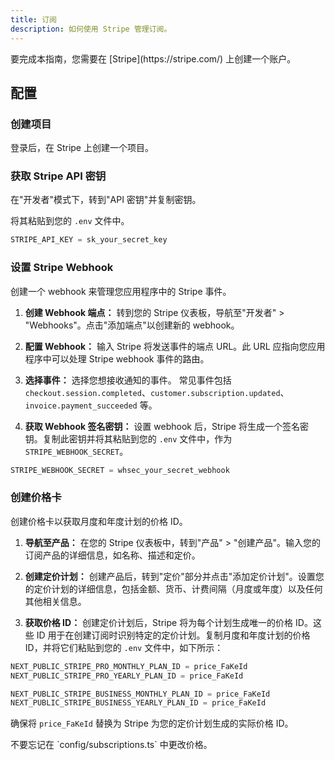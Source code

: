 ```yaml
---
title: 订阅
description: 如何使用 Stripe 管理订阅。
---
```


<Callout type="warning" twClass="mt-0">
  要完成本指南，您需要在 [Stripe](https://stripe.com/) 上创建一个账户。
</Callout>

## 配置

### 创建项目

登录后，在 Stripe 上创建一个项目。

### 获取 Stripe API 密钥

在"开发者"模式下，转到"API 密钥"并复制密钥。

将其粘贴到您的 `.env` 文件中。

```js
STRIPE_API_KEY = sk_your_secret_key
```

### 设置 Stripe Webhook

创建一个 webhook 来管理您应用程序中的 Stripe 事件。

1. **创建 Webhook 端点：** 转到您的 Stripe 仪表板，导航至"开发者" > "Webhooks"。点击"添加端点"以创建新的 webhook。
2. **配置 Webhook：** 输入 Stripe 将发送事件的端点 URL。此 URL 应指向您应用程序中可以处理 Stripe webhook 事件的路由。

3. **选择事件：** 选择您想接收通知的事件。
   常见事件包括 `checkout.session.completed`、`customer.subscription.updated`、`invoice.payment_succeeded` 等。

4. **获取 Webhook 签名密钥：** 设置 webhook 后，Stripe 将生成一个签名密钥。复制此密钥并将其粘贴到您的 `.env` 文件中，作为 `STRIPE_WEBHOOK_SECRET`。

```js
STRIPE_WEBHOOK_SECRET = whsec_your_secret_webhook
```

### 创建价格卡

创建价格卡以获取月度和年度计划的价格 ID。

1. **导航至产品：** 在您的 Stripe 仪表板中，转到"产品" > "创建产品"。输入您的订阅产品的详细信息，如名称、描述和定价。

2. **创建定价计划：** 创建产品后，转到"定价"部分并点击"添加定价计划"。设置您的定价计划的详细信息，包括金额、货币、计费间隔（月度或年度）以及任何其他相关信息。

3. **获取价格 ID：** 创建定价计划后，Stripe 将为每个计划生成唯一的价格 ID。这些 ID 用于在创建订阅时识别特定的定价计划。复制月度和年度计划的价格 ID，并将它们粘贴到您的 `.env` 文件中，如下所示：

```js
NEXT_PUBLIC_STRIPE_PRO_MONTHLY_PLAN_ID = price_FaKeId
NEXT_PUBLIC_STRIPE_PRO_YEARLY_PLAN_ID = price_FaKeId

NEXT_PUBLIC_STRIPE_BUSINESS_MONTHLY_PLAN_ID = price_FaKeId
NEXT_PUBLIC_STRIPE_BUSINESS_YEARLY_PLAN_ID = price_FaKeId
```

确保将 `price_FaKeId` 替换为 Stripe 为您的定价计划生成的实际价格 ID。

<Callout type="warning">
  不要忘记在 `config/subscriptions.ts` 中更改价格。
</Callout>
